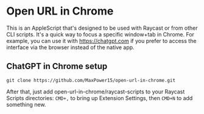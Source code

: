 # Open URL in Chrome

This is an AppleScript that's designed to be used with Raycast or from other CLI scripts. It's a quick way to focus a specific window+tab in Chrome. For example, you can use it with https://chatgpt.com if you prefer to access the interface via the browser instead of the native app.

## ChatGPT in Chrome setup

```
git clone https://github.com/MaxPower15/open-url-in-chrome.git
```

After that, just add open-url-in-chrome/raycast-scripts to your Raycast Scripts directories: `CMD+,` to bring up Extension Settings, then `CMD+N` to add something new.
